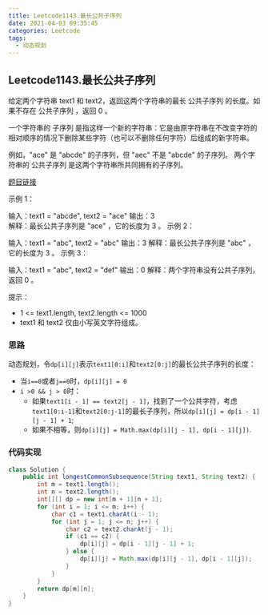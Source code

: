 ```yaml
---
title: Leetcode1143.最长公共子序列
date: 2021-04-03 09:35:45
categories: Leetcode
tags:
  - 动态规划
---
```


## Leetcode1143.最长公共子序列

给定两个字符串 text1 和 text2，返回这两个字符串的最长 公共子序列 的长度。如果不存在 公共子序列 ，返回 0 。

一个字符串的 子序列 是指这样一个新的字符串：它是由原字符串在不改变字符的相对顺序的情况下删除某些字符（也可以不删除任何字符）后组成的新字符串。

例如，"ace" 是 "abcde" 的子序列，但 "aec" 不是 "abcde" 的子序列。
两个字符串的 公共子序列 是这两个字符串所共同拥有的子序列。

 [题目链接](https://leetcode-cn.com/problems/longest-common-subsequence)

<!--more-->

示例 1：

输入：text1 = "abcde", text2 = "ace" 
输出：3  
解释：最长公共子序列是 "ace" ，它的长度为 3 。
示例 2：

输入：text1 = "abc", text2 = "abc"
输出：3
解释：最长公共子序列是 "abc" ，它的长度为 3 。
示例 3：

输入：text1 = "abc", text2 = "def"
输出：0
解释：两个字符串没有公共子序列，返回 0 。


提示：

- 1 <= text1.length, text2.length <= 1000
- text1 和 text2 仅由小写英文字符组成。



### 思路

动态规划，令`dp[i][j]`表示`text1[0:i]`和`text2[0:j]`的最长公共子序列的长度：

- 当`i==0`或者`j==0`时，`dp[i][j] = 0`
- `i >0 && j > 0`时：
  - 如果`text1[i - 1] == text2[j - 1]`，找到了一个公共字符，考虑`text1[0:i-1]`和`text2[0:j-1]`的最长子序列，所以`dp[i][j] = dp[i - 1][j - 1] + 1`;
  - 如果不相等，则`dp[i][j] = Math.max(dp[i][j - 1], dp[i - 1][j])`.



### 代码实现

```java
class Solution {
    public int longestCommonSubsequence(String text1, String text2) {
        int m = text1.length();
        int n = text2.length();
        int[][] dp = new int[m + 1][n + 1];
        for (int i = 1; i <= m; i++) {
            char c1 = text1.charAt(i - 1);
            for (int j = 1; j <= n; j++) {
                char c2 = text2.charAt(j - 1);
                if (c1 == c2) {
                    dp[i][j] = dp[i - 1][j - 1] + 1;
                } else {
                    dp[i][j] = Math.max(dp[i][j - 1], dp[i - 1][j]);
                }
            }
        }
        return dp[m][n];
    }
}

```



